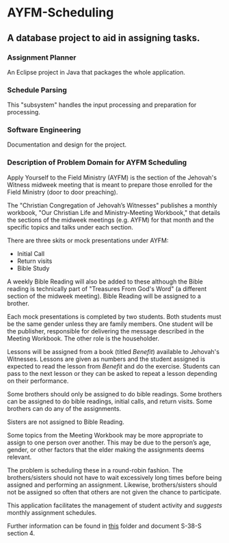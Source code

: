 # AYFM-Scheduling
## A database project to aid in assigning tasks.

### Assignment Planner
An Eclipse project in Java that packages the whole application.

### Schedule Parsing
This "subsystem" handles the input processing and preparation for processing.

### Software Engineering
Documentation and design for the project.

### Description of Problem Domain for AYFM Scheduling

Apply Yourself to the Field Ministry (AYFM) is the section of the Jehovah's Witness midweek meeting that is meant to prepare those enrolled for the Field Ministry (door to door preaching).

The "Christian Congregation of Jehovah’s Witnesses" publishes a monthly workbook, "Our Christian Life and Ministry-Meeting Workbook," that details the sections of the midweek meetings (e.g. AYFM) for that month and the specific topics and talks under each section.

There are three skits or mock presentations under AYFM:
- Initial Call
- Return visits
- Bible Study

A weekly Bible Reading will also be added to these although the Bible reading is technically part of "Treasures From God's Word" (a different section of the midweek meeting). Bible Reading will be assigned to a brother.

Each mock presentations is completed by two students. Both students must be the same gender unless they are family members. One student will be the publisher, responsible for delivering the message described in the Meeting Workbook. The other role is the householder.

Lessons will be assigned from a book (titled _Benefit_) available to Jehovah's Witnesses. Lessons are given as numbers and the student assigned is expected to read the lesson from _Benefit_ and do the exercise. Students can pass to the next lesson or they can be asked to repeat a lesson depending on their performance.

Some brothers should only be assigned to do bible readings. Some brothers can be assigned to do bible readings, initial calls, and return visits. Some brothers can do any of the assignments.

Sisters are not assigned to Bible Reading.

Some topics from the Meeting Workbook may be more appropriate to assign to one person over another. This may be due to the person’s age, gender, or other factors that the elder making the assignments deems relevant.

The problem is scheduling these in a round-robin fashion. The brothers/sisters should not have to wait excessively long times before being assigned and performing an assignment. Likewise, brothers/sisters should not be assigned so often that others are not given the chance to participate.

This application facilitates the management of student activity and *suggests* monthly assignment schedules.

Further information can be found in [this](/SoftwareEngineering) folder and document S-38-S section 4.

